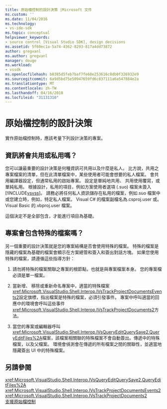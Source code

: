 ```yaml
---
title: 原始檔控制的設計決策 |Microsoft 文件
ms.custom: ''
ms.date: 11/04/2016
ms.technology:
- vs-ide-sdk
ms.topic: conceptual
helpviewer_keywords:
- source control [Visual Studio SDK], design decisions
ms.assetid: 5f60ec1a-5a74-4362-8293-817a4dd73872
author: gregvanl
ms.author: gregvanl
manager: douge
ms.workload:
- vssdk
ms.openlocfilehash: b0385d5feb7baf7fe60e253616c8db0f326932e9
ms.sourcegitcommit: 6a9d5bd75e50947659fd6c837111a6a547884e2a
ms.translationtype: MT
ms.contentlocale: zh-TW
ms.lasthandoff: 04/16/2018
ms.locfileid: "31131310"
---
```

# <a name="source-control-design-decisions"></a>原始檔控制的設計決策
實作原始檔控制時，應該考量下列設計決策的專案。  
  
## <a name="will-information-be-shared-or-private"></a>資訊將會共用或私用嗎？  
 您可以讓最重要的設計決策是何種資訊可共用以及什麼是私人。 比方說，共用之專案檔案的清單，但在此清單檔案中，某些使用者可能會想要的私人檔案。 會共用編譯器設定，但通常私用的啟始專案。 設定是單純地共用、 共用使用覆寫，或單純私用。 根據設計，私用的項目，例如方案使用者選項 (.suo) 檔案未簽入[!INCLUDE[vsvss](../../extensibility/includes/vsvss_md.md)]。 請務必將任何私人資訊儲存在私用的檔案，例如.suo 檔案中或您建立時，例如，特定私人檔案。 Visual C# 的檔案副檔名為.csproj.user 或。 Visual Basic 的.vbproj.user 檔案。  
  
 這個決定不是全部包含，才能進行項目為基礎。  
  
## <a name="will-the-project-include-special-files"></a>專案會包含特殊的檔案嗎？  
 另一個重要的設計決策就是您的專案結構是否會使用特殊的檔案。 特殊的檔案是隱藏的檔案為基礎的檔案會顯示在方案總管和簽入和簽出對話方塊。 如果您使用特殊的檔案，請遵循這些指導方針：  
  
1.  請勿將特殊的檔案關聯之專案的根節點，也就是與專案檔案本身。 您的專案檔必須是單一檔案。  
  
2.  當新增、 移除或重新命名專案中，適當的特殊檔案<xref:Microsoft.VisualStudio.Shell.Interop.IVsTrackProjectDocumentsEvents2>設定旗標，指出檔案是特殊的檔案，必須引發事件。 專案中呼叫適當的回應中的環境會呼叫這些事件<xref:Microsoft.VisualStudio.Shell.Interop.IVsTrackProjectDocuments2>方法。  
  
3.  當您的專案或編輯器呼叫<xref:Microsoft.VisualStudio.Shell.Interop.IVsQueryEditQuerySave2.QueryEditFiles%2A>檔案，該檔案相關聯的特殊檔案不會自動簽出。傳遞中的特殊檔案，以及父檔案。 環境會偵測會在傳遞的所有檔案之間的關聯性，並適當地隱藏簽出 UI 中的特殊檔案。  
  
## <a name="see-also"></a>另請參閱  
 <xref:Microsoft.VisualStudio.Shell.Interop.IVsQueryEditQuerySave2.QueryEditFiles%2A>   
 <xref:Microsoft.VisualStudio.Shell.Interop.IVsTrackProjectDocumentsEvents2>   
 <xref:Microsoft.VisualStudio.Shell.Interop.IVsTrackProjectDocuments2>   
 [支援原始檔控制](../../extensibility/internals/supporting-source-control.md)